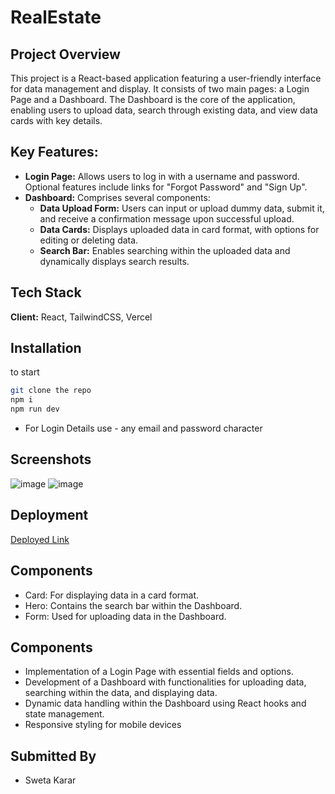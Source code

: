 # RealEstate

## Project Overview

This project is a React-based application featuring a user-friendly interface for data management and display. It consists of two main pages: a Login Page and a Dashboard. The Dashboard is the core of the application, enabling users to upload data, search through existing data, and view data cards with key details.
## Key Features:



- **Login Page:** Allows users to log in with a username and password. Optional features include links for "Forgot Password" and "Sign Up".
- **Dashboard:** Comprises several components:
  - **Data Upload Form:** Users can input or upload dummy data, submit it, and receive a confirmation message upon successful upload.
  - **Data Cards:** Displays uploaded data in card format, with options for editing or deleting data.
  - **Search Bar:** Enables searching within the uploaded data and dynamically displays search results.

## Tech Stack

**Client:** React, TailwindCSS, Vercel




## Installation

to start 

```bash
git clone the repo
npm i
npm run dev
```

- For Login Details use - any email and password character
## Screenshots

![image](https://github.com/karar189/realEstate/assets/52580094/2e550561-4a9b-421c-b58d-ead1e70cb8da)
![image](https://github.com/karar189/realEstate/assets/52580094/a6e5a7a2-0c36-425e-8613-404c04ff8732)



## Deployment

[Deployed Link](https://real-estate-psi-jade.vercel.app/)




## Components

- Card: For displaying data in a card format.
- Hero: Contains the search bar within the Dashboard.
- Form: Used for uploading data in the Dashboard.


## Components

- Implementation of a Login Page with essential fields and options.
- Development of a Dashboard with functionalities for uploading data, searching within the data, and displaying data.
- Dynamic data handling within the Dashboard using React hooks and state management.
- Responsive styling for mobile devices

## Submitted By

- Sweta Karar


